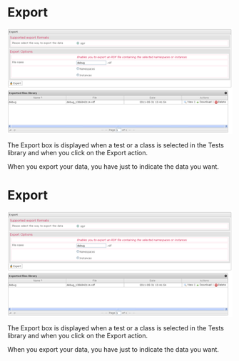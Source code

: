 <!--
created_at: '2012-04-12 17:18:48'
updated_at: '2013-03-13 13:39:20'
authors:
    - 'Jérôme Bogaerts'
contributors:
    - 'Sophie Doublet'
tags:
    - 'Manage Tests'
-->

Export
======

![](../resources/tests-export.png)

The Export box is displayed when a test or a class is selected in the Tests library and when you click on the Export action.

When you export your data, you have just to indicate the data you want.

Export
======

![](../resources/tests-export.png)

The Export box is displayed when a test or a class is selected in the Tests library and when you click on the Export action.

When you export your data, you have just to indicate the data you want.


